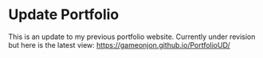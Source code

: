# Update Portfolio
This is an update to my previous portfolio website. Currently under revision but here is the latest view: https://gameonjon.github.io/PortfolioUD/